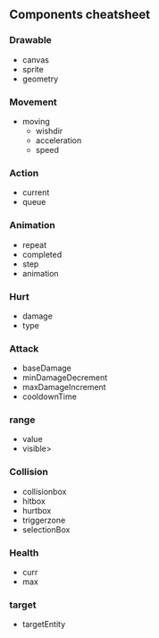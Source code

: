 ## Components cheatsheet

### Drawable
- canvas
- sprite
- geometry

### Movement
- moving
   - wishdir
   - acceleration
   - speed

### Action
- current
- queue

### Animation
- repeat
- completed
- step
- animation

### Hurt
- damage
- type

### Attack
- baseDamage
- minDamageDecrement
- maxDamageIncrement
- cooldownTime

### range
- value
- visible>

### Collision
- collisionbox
- hitbox
- hurtbox
- triggerzone
- selectionBox

### Health
- curr
- max

### target
- targetEntity